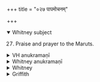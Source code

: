 +++
title = "०२७ पापमोचनम्"

+++
<details open><summary>Whitney subject</summary>

27. Praise and prayer to the Maruts.
</details>

<details><summary>VH anukramaṇī</summary>

पापमोचनम् ।  
१-७ मृगारः। मरुतः। त्रिषटुप्।
</details>

<details><summary>Whitney anukramaṇī</summary>

[Mṛgāra.—(see h. 23).]
</details>

<details><summary>Whitney</summary>

### Comment
Found, with very slight variations, in Pāipp. iv.; and its first and last verses are represented in TS., MS., and K. (see under h. 23); they follow a similar passage to the Aśvins, which follows our h. 25. The use by Kāuś. is the same with that of the other mṛgāra hymns (see under h. 23). The first pāda of vs. 4 nearly agrees with the second pāda of a verse (the last) given in Kāuś. 3. 3; and vs. 4 is directed by Vāit. (12. 12) to be used in the agniṣṭoma when one is rained on; further, vs. 7 (9. 2), in the cāturmāsya sacrifice, with an evening libation to the Maruts. And the comm. quotes the hymn as used by Nakṣ. K. (18) in a śānti-rite named mārudgaṇī.


### Translations
Translated: Griffith, i. 168; Weber, xviii. 109.
</details>

<details><summary>Griffith</summary>

A hymn to the Maruts
</details>

